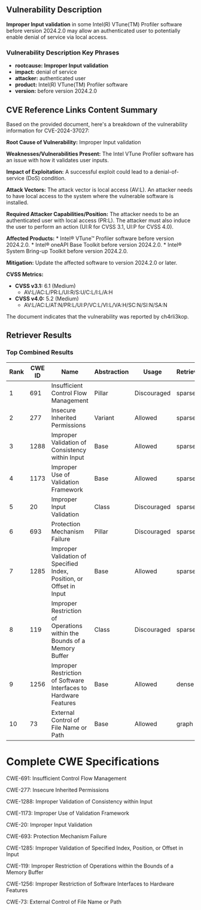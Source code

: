 ## Vulnerability Description
**Improper Input validation** in some Intel(R) VTune(TM) Profiler software before version 2024.2.0 may allow an authenticated user to potentially enable denial of service via local access.

### Vulnerability Description Key Phrases
- **rootcause:** **Improper Input validation**
- **impact:** denial of service
- **attacker:** authenticated user
- **product:** Intel(R) VTune(TM) Profiler software
- **version:** before version 2024.2.0

## CVE Reference Links Content Summary
Based on the provided document, here's a breakdown of the vulnerability information for CVE-2024-37027:

**Root Cause of Vulnerability:** Improper Input validation

**Weaknesses/Vulnerabilities Present:** The Intel VTune Profiler software has an issue with how it validates user inputs.

**Impact of Exploitation:** A successful exploit could lead to a denial-of-service (DoS) condition.

**Attack Vectors:** The attack vector is local access (AV:L). An attacker needs to have local access to the system where the vulnerable software is installed.

**Required Attacker Capabilities/Position:** The attacker needs to be an authenticated user with local access (PR:L). The attacker must also induce the user to perform an action (UI:R for CVSS 3.1, UI:P for CVSS 4.0).

**Affected Products:**
    * Intel® VTune™ Profiler software before version 2024.2.0.
    * Intel® oneAPI Base Toolkit before version 2024.2.0.
    * Intel® System Bring-up Toolkit before version 2024.2.0.

**Mitigation:** Update the affected software to version 2024.2.0 or later.

**CVSS Metrics:**

*   **CVSS v3.1:** 6.1 (Medium)
    *   AV:L/AC:L/PR:L/UI:R/S:U/C:L/I:L/A:H
*   **CVSS v4.0:** 5.2 (Medium)
    *   AV:L/AC:L/AT:N/PR:L/UI:P/VC:L/VI:L/VA:H/SC:N/SI:N/SA:N

The document indicates that the vulnerability was reported by ch4rli3kop.

## Retriever Results

### Top Combined Results

| Rank | CWE ID | Name | Abstraction | Usage  | Retrievers | Individual Scores |
|------|--------|------|-------------|-------|------------|-------------------|
| 1 | 691 | Insufficient Control Flow Management | Pillar | Discouraged | sparse | 0.212 |
| 2 | 277 | Insecure Inherited Permissions | Variant | Allowed | sparse | 0.211 |
| 3 | 1288 | Improper Validation of Consistency within Input | Base | Allowed | sparse | 0.201 |
| 4 | 1173 | Improper Use of Validation Framework | Base | Allowed | sparse | 0.198 |
| 5 | 20 | Improper Input Validation | Class | Discouraged | sparse | 0.188 |
| 6 | 693 | Protection Mechanism Failure | Pillar | Discouraged | sparse | 0.186 |
| 7 | 1285 | Improper Validation of Specified Index, Position, or Offset in Input | Base | Allowed | sparse | 0.185 |
| 8 | 119 | Improper Restriction of Operations within the Bounds of a Memory Buffer | Class | Discouraged | sparse | 0.175 |
| 9 | 1256 | Improper Restriction of Software Interfaces to Hardware Features | Base | Allowed | dense | 0.615 |
| 10 | 73 | External Control of File Name or Path | Base | Allowed | graph | 0.002 |



# Complete CWE Specifications

CWE-691: Insufficient Control Flow Management

CWE-277: Insecure Inherited Permissions

CWE-1288: Improper Validation of Consistency within Input

CWE-1173: Improper Use of Validation Framework

CWE-20: Improper Input Validation

CWE-693: Protection Mechanism Failure

CWE-1285: Improper Validation of Specified Index, Position, or Offset in Input

CWE-119: Improper Restriction of Operations within the Bounds of a Memory Buffer

CWE-1256: Improper Restriction of Software Interfaces to Hardware Features

CWE-73: External Control of File Name or Path
